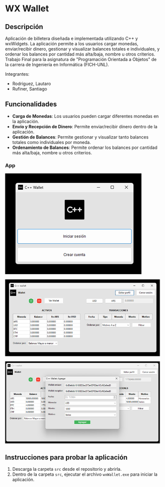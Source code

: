 # WX Wallet

## Descripción

Aplicación de billetera diseñada e implementada utilizando C++ y wxWidgets. La aplicación permite a los usuarios cargar monedas, enviar/recibir dinero, gestionar y visualizar balances totales e individuales, y ordenar los balances por cantidad más alta/baja, nombre u otros criterios. Trabajo Final para la asignatura de "Programación Orientada a Objetos" de la carrera de Ingeniería en Informática (FICH-UNL).

Integrantes:

- Rodriguez, Lautaro
- Rufiner, Santiago


## Funcionalidades

- **Carga de Monedas**: Los usuarios pueden cargar diferentes monedas en la aplicación.
- **Envío y Recepción de Dinero**: Permite enviar/recibir dinero dentro de la aplicación.
- **Gestión de Balances**: Permite gestionar y visualizar tanto balances totales como individuales por moneda.
- **Ordenamiento de Balances**: Permite ordenar los balances por cantidad más alta/baja, nombre u otros criterios.

### App

![Inicio](images/Inicio_wxWallet.png)

![Home](images/Princpial_wxWallet.png)

![Detalles de Transacción](images/Fondos_wxWallet.png)


## Instrucciones para probar la aplicación

1. Descarga la carpeta `src` desde el repositorio y abrirla.
3. Dentro de la carpeta `src`, ejecutar el archivo `wxWallet.exe` para iniciar la aplicación.
